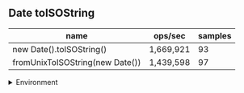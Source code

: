 ## Date toISOString

|name|ops/sec|samples|
|-|-|-|
|new Date().toISOString()|1,669,921|93|
|fromUnixToISOString(new Date())|1,439,598|97|


<details>
<summary>Environment</summary>

* __Machine:__ linux x64 | 2 vCPUs | 6.8GB Mem
* __Run:__ Tue Oct 10 2023 20:40:44 GMT+0000 (Coordinated Universal Time)
</details>

<!--
{"environment":{"platform":"linux","arch":"x64","cpus":2,"totalMemory":6.759757995605469},"benchmarks":"[{\"timeStamp\":1696970438577,\"currentTarget\":{\"0\":{\"name\":\"new Date().toISOString()\",\"options\":{\"async\":false,\"defer\":false,\"delay\":0.005,\"initCount\":1,\"maxTime\":5,\"minSamples\":5,\"minTime\":0.05},\"async\":false,\"defer\":false,\"delay\":0.005,\"initCount\":1,\"maxTime\":5,\"minSamples\":5,\"minTime\":0.05,\"id\":1,\"stats\":{\"moe\":2.2268671443139693e-9,\"rme\":0.37186918881051223,\"sem\":1.1361567062826375e-9,\"deviation\":1.0956698485149805e-8,\"mean\":5.988307747240335e-7,\"sample\":[5.998400716204118e-7,6.100914712026261e-7,5.985735720680394e-7,5.975207400775888e-7,5.972119749372838e-7,6.022245776314069e-7,5.994115255204556e-7,5.9900728816179e-7,6.018690865424628e-7,5.979455468499209e-7,5.950029128868492e-7,6.003889401030587e-7,6.122892852077719e-7,6.114584219732426e-7,5.927977237271309e-7,5.944464496761688e-7,5.975831560535149e-7,5.966411974660804e-7,5.944405403488867e-7,5.919644967616886e-7,5.913995650735121e-7,5.945256346617501e-7,5.931983879355174e-7,5.916786803110155e-7,5.947640677805875e-7,5.917732139058918e-7,5.916597735920402e-7,5.914340746342731e-7,5.919185711247135e-7,6.053330418547492e-7,6.084467775860846e-7,5.929017205114268e-7,5.923037955238343e-7,5.967398317302011e-7,5.953935239756707e-7,5.9123604366071e-7,5.908505940874158e-7,5.952956881512565e-7,5.918784596162007e-7,5.898675090763356e-7,5.901362629072564e-7,5.925503559809515e-7,5.912560823235419e-7,5.950870503088311e-7,5.898545310952897e-7,5.934167452496582e-7,6.097213447121505e-7,6.179054764486775e-7,6.007686713187798e-7,5.932823683341977e-7,5.939247960771371e-7,5.914152128813239e-7,5.97538863218445e-7,5.9156728275732e-7,5.925468197463341e-7,5.919185487293131e-7,5.924348389834505e-7,5.90086755622613e-7,6.371463411759158e-7,5.980457353010514e-7,6.28902117025791e-7,5.975930854825782e-7,5.9651099768966e-7,5.937043589985384e-7,5.990170328634071e-7,6.081818803338205e-7,6.015843745579706e-7,5.902753548022066e-7,5.90455702767693e-7,6.191184049224386e-7,6.446444316092225e-7,5.898191687491159e-7,5.935794238295064e-7,5.98131783676741e-7,5.921207928726313e-7,5.897602998020175e-7,5.915115254077497e-7,5.920736541906288e-7,5.933923823889883e-7,6.131213231828037e-7,5.989677689261808e-7,5.964953214858113e-7,6.107077990949373e-7,6.145802889601206e-7,5.978776986895447e-7,5.964971127557274e-7,5.95201953898369e-7,5.958831196379749e-7,5.971122725558594e-7,6.00575846139342e-7,5.942721316112001e-7,5.998439945319129e-7,6.4583662911285e-7],\"variance\":1.2004924169448403e-16},\"times\":{\"cycle\":0.050814384219982585,\"elapsed\":5.444,\"period\":5.988307747240335e-7,\"timeStamp\":1696970433133},\"running\":false,\"count\":84856,\"cycles\":5,\"hz\":1669920.8561230712},\"1\":{\"name\":\"fromUnixToISOString(new Date())\",\"options\":{\"async\":false,\"defer\":false,\"delay\":0.005,\"initCount\":1,\"maxTime\":5,\"minSamples\":5,\"minTime\":0.05},\"async\":false,\"defer\":false,\"delay\":0.005,\"initCount\":1,\"maxTime\":5,\"minSamples\":5,\"minTime\":0.05,\"id\":2,\"stats\":{\"moe\":1.3872007440564313e-8,\"rme\":1.997011167360551,\"sem\":7.0775548166144455e-9,\"deviation\":6.970583097325278e-8,\"mean\":6.946384510657965e-7,\"sample\":[6.778723094940032e-7,8.491606383551322e-7,6.935151380590989e-7,6.803145755961032e-7,6.907000780451047e-7,6.822105603100275e-7,6.903139027934765e-7,6.882402847300715e-7,6.835333037300178e-7,6.830973276279671e-7,6.806079175413101e-7,6.832009392324668e-7,6.804989235157974e-7,6.812672775714516e-7,6.784872167500942e-7,7.061801227191992e-7,8.685914204209052e-7,0.000001326471849938102,6.97891100166855e-7,6.972990338554282e-7,6.920793503417837e-7,6.834041121696539e-7,6.824083642822541e-7,6.869673287044513e-7,6.817624737606975e-7,6.822334355993326e-7,6.797076941708381e-7,6.934088352440927e-7,6.804181872006028e-7,6.841778621023736e-7,6.793511087787286e-7,6.805312180418752e-7,6.797198046181173e-7,6.890759190483879e-7,6.870036600462889e-7,6.838508665697831e-7,6.860079121588891e-7,6.937358173206308e-7,6.955147209214705e-7,6.816776871736907e-7,6.847699284138005e-7,6.932029576403466e-7,6.826855724204748e-7,6.828349211475322e-7,6.82728618332526e-7,6.947638731901609e-7,6.850605791485009e-7,6.841711206200549e-7,6.948782496366866e-7,6.80105993325798e-7,6.781521610420368e-7,6.813587787286722e-7,6.780471903762313e-7,6.812080709403089e-7,6.831686447063889e-7,6.973394020130254e-7,6.92174888314764e-7,6.819172049087679e-7,6.811851956510038e-7,6.808097583292965e-7,6.816386646213467e-7,6.83872396253835e-7,6.830542682598632e-7,6.792972845685989e-7,6.805877334625115e-7,6.882900855804941e-7,6.771469804618117e-7,6.815969508584962e-7,6.894204074492707e-7,6.801181172291296e-7,6.914334598202271e-7,6.804693202002261e-7,6.79590626513806e-7,6.818835647774369e-7,6.91664903923785e-7,6.932217826578396e-7,6.795152726196243e-7,6.771927310404219e-7,6.772357769524732e-7,6.790496932020023e-7,6.780525727972442e-7,6.807989934872706e-7,6.771294875935196e-7,6.820033371010281e-7,6.792111658323914e-7,6.816400102266e-7,6.804437537004145e-7,6.88915792023252e-7,6.796094649873513e-7,6.846972657301254e-7,6.780794983583616e-7,6.803172668066096e-7,6.845304106787233e-7,6.942417783519027e-7,6.894809462296141e-7,6.815996420690026e-7,6.798449593627213e-7],\"variance\":4.8589028716716866e-15},\"times\":{\"cycle\":0.05162275112940573,\"elapsed\":5.634,\"period\":6.946384510657965e-7,\"timeStamp\":1696970438591},\"running\":false,\"count\":74316,\"cycles\":9,\"hz\":1439597.8202267406},\"options\":{},\"events\":{\"start\":[null],\"cycle\":[null,null],\"complete\":[null,null]},\"length\":2,\"running\":false},\"type\":\"cycle\",\"target\":{\"name\":\"new Date().toISOString()\",\"options\":{\"async\":false,\"defer\":false,\"delay\":0.005,\"initCount\":1,\"maxTime\":5,\"minSamples\":5,\"minTime\":0.05},\"async\":false,\"defer\":false,\"delay\":0.005,\"initCount\":1,\"maxTime\":5,\"minSamples\":5,\"minTime\":0.05,\"id\":1,\"stats\":{\"moe\":2.2268671443139693e-9,\"rme\":0.37186918881051223,\"sem\":1.1361567062826375e-9,\"deviation\":1.0956698485149805e-8,\"mean\":5.988307747240335e-7,\"sample\":[5.998400716204118e-7,6.100914712026261e-7,5.985735720680394e-7,5.975207400775888e-7,5.972119749372838e-7,6.022245776314069e-7,5.994115255204556e-7,5.9900728816179e-7,6.018690865424628e-7,5.979455468499209e-7,5.950029128868492e-7,6.003889401030587e-7,6.122892852077719e-7,6.114584219732426e-7,5.927977237271309e-7,5.944464496761688e-7,5.975831560535149e-7,5.966411974660804e-7,5.944405403488867e-7,5.919644967616886e-7,5.913995650735121e-7,5.945256346617501e-7,5.931983879355174e-7,5.916786803110155e-7,5.947640677805875e-7,5.917732139058918e-7,5.916597735920402e-7,5.914340746342731e-7,5.919185711247135e-7,6.053330418547492e-7,6.084467775860846e-7,5.929017205114268e-7,5.923037955238343e-7,5.967398317302011e-7,5.953935239756707e-7,5.9123604366071e-7,5.908505940874158e-7,5.952956881512565e-7,5.918784596162007e-7,5.898675090763356e-7,5.901362629072564e-7,5.925503559809515e-7,5.912560823235419e-7,5.950870503088311e-7,5.898545310952897e-7,5.934167452496582e-7,6.097213447121505e-7,6.179054764486775e-7,6.007686713187798e-7,5.932823683341977e-7,5.939247960771371e-7,5.914152128813239e-7,5.97538863218445e-7,5.9156728275732e-7,5.925468197463341e-7,5.919185487293131e-7,5.924348389834505e-7,5.90086755622613e-7,6.371463411759158e-7,5.980457353010514e-7,6.28902117025791e-7,5.975930854825782e-7,5.9651099768966e-7,5.937043589985384e-7,5.990170328634071e-7,6.081818803338205e-7,6.015843745579706e-7,5.902753548022066e-7,5.90455702767693e-7,6.191184049224386e-7,6.446444316092225e-7,5.898191687491159e-7,5.935794238295064e-7,5.98131783676741e-7,5.921207928726313e-7,5.897602998020175e-7,5.915115254077497e-7,5.920736541906288e-7,5.933923823889883e-7,6.131213231828037e-7,5.989677689261808e-7,5.964953214858113e-7,6.107077990949373e-7,6.145802889601206e-7,5.978776986895447e-7,5.964971127557274e-7,5.95201953898369e-7,5.958831196379749e-7,5.971122725558594e-7,6.00575846139342e-7,5.942721316112001e-7,5.998439945319129e-7,6.4583662911285e-7],\"variance\":1.2004924169448403e-16},\"times\":{\"cycle\":0.050814384219982585,\"elapsed\":5.444,\"period\":5.988307747240335e-7,\"timeStamp\":1696970433133},\"running\":false,\"count\":84856,\"cycles\":5,\"hz\":1669920.8561230712},\"aborted\":false},{\"timeStamp\":1696970444225,\"currentTarget\":{\"0\":{\"name\":\"new Date().toISOString()\",\"options\":{\"async\":false,\"defer\":false,\"delay\":0.005,\"initCount\":1,\"maxTime\":5,\"minSamples\":5,\"minTime\":0.05},\"async\":false,\"defer\":false,\"delay\":0.005,\"initCount\":1,\"maxTime\":5,\"minSamples\":5,\"minTime\":0.05,\"id\":1,\"stats\":{\"moe\":2.2268671443139693e-9,\"rme\":0.37186918881051223,\"sem\":1.1361567062826375e-9,\"deviation\":1.0956698485149805e-8,\"mean\":5.988307747240335e-7,\"sample\":[5.998400716204118e-7,6.100914712026261e-7,5.985735720680394e-7,5.975207400775888e-7,5.972119749372838e-7,6.022245776314069e-7,5.994115255204556e-7,5.9900728816179e-7,6.018690865424628e-7,5.979455468499209e-7,5.950029128868492e-7,6.003889401030587e-7,6.122892852077719e-7,6.114584219732426e-7,5.927977237271309e-7,5.944464496761688e-7,5.975831560535149e-7,5.966411974660804e-7,5.944405403488867e-7,5.919644967616886e-7,5.913995650735121e-7,5.945256346617501e-7,5.931983879355174e-7,5.916786803110155e-7,5.947640677805875e-7,5.917732139058918e-7,5.916597735920402e-7,5.914340746342731e-7,5.919185711247135e-7,6.053330418547492e-7,6.084467775860846e-7,5.929017205114268e-7,5.923037955238343e-7,5.967398317302011e-7,5.953935239756707e-7,5.9123604366071e-7,5.908505940874158e-7,5.952956881512565e-7,5.918784596162007e-7,5.898675090763356e-7,5.901362629072564e-7,5.925503559809515e-7,5.912560823235419e-7,5.950870503088311e-7,5.898545310952897e-7,5.934167452496582e-7,6.097213447121505e-7,6.179054764486775e-7,6.007686713187798e-7,5.932823683341977e-7,5.939247960771371e-7,5.914152128813239e-7,5.97538863218445e-7,5.9156728275732e-7,5.925468197463341e-7,5.919185487293131e-7,5.924348389834505e-7,5.90086755622613e-7,6.371463411759158e-7,5.980457353010514e-7,6.28902117025791e-7,5.975930854825782e-7,5.9651099768966e-7,5.937043589985384e-7,5.990170328634071e-7,6.081818803338205e-7,6.015843745579706e-7,5.902753548022066e-7,5.90455702767693e-7,6.191184049224386e-7,6.446444316092225e-7,5.898191687491159e-7,5.935794238295064e-7,5.98131783676741e-7,5.921207928726313e-7,5.897602998020175e-7,5.915115254077497e-7,5.920736541906288e-7,5.933923823889883e-7,6.131213231828037e-7,5.989677689261808e-7,5.964953214858113e-7,6.107077990949373e-7,6.145802889601206e-7,5.978776986895447e-7,5.964971127557274e-7,5.95201953898369e-7,5.958831196379749e-7,5.971122725558594e-7,6.00575846139342e-7,5.942721316112001e-7,5.998439945319129e-7,6.4583662911285e-7],\"variance\":1.2004924169448403e-16},\"times\":{\"cycle\":0.050814384219982585,\"elapsed\":5.444,\"period\":5.988307747240335e-7,\"timeStamp\":1696970433133},\"running\":false,\"count\":84856,\"cycles\":5,\"hz\":1669920.8561230712},\"1\":{\"name\":\"fromUnixToISOString(new Date())\",\"options\":{\"async\":false,\"defer\":false,\"delay\":0.005,\"initCount\":1,\"maxTime\":5,\"minSamples\":5,\"minTime\":0.05},\"async\":false,\"defer\":false,\"delay\":0.005,\"initCount\":1,\"maxTime\":5,\"minSamples\":5,\"minTime\":0.05,\"id\":2,\"stats\":{\"moe\":1.3872007440564313e-8,\"rme\":1.997011167360551,\"sem\":7.0775548166144455e-9,\"deviation\":6.970583097325278e-8,\"mean\":6.946384510657965e-7,\"sample\":[6.778723094940032e-7,8.491606383551322e-7,6.935151380590989e-7,6.803145755961032e-7,6.907000780451047e-7,6.822105603100275e-7,6.903139027934765e-7,6.882402847300715e-7,6.835333037300178e-7,6.830973276279671e-7,6.806079175413101e-7,6.832009392324668e-7,6.804989235157974e-7,6.812672775714516e-7,6.784872167500942e-7,7.061801227191992e-7,8.685914204209052e-7,0.000001326471849938102,6.97891100166855e-7,6.972990338554282e-7,6.920793503417837e-7,6.834041121696539e-7,6.824083642822541e-7,6.869673287044513e-7,6.817624737606975e-7,6.822334355993326e-7,6.797076941708381e-7,6.934088352440927e-7,6.804181872006028e-7,6.841778621023736e-7,6.793511087787286e-7,6.805312180418752e-7,6.797198046181173e-7,6.890759190483879e-7,6.870036600462889e-7,6.838508665697831e-7,6.860079121588891e-7,6.937358173206308e-7,6.955147209214705e-7,6.816776871736907e-7,6.847699284138005e-7,6.932029576403466e-7,6.826855724204748e-7,6.828349211475322e-7,6.82728618332526e-7,6.947638731901609e-7,6.850605791485009e-7,6.841711206200549e-7,6.948782496366866e-7,6.80105993325798e-7,6.781521610420368e-7,6.813587787286722e-7,6.780471903762313e-7,6.812080709403089e-7,6.831686447063889e-7,6.973394020130254e-7,6.92174888314764e-7,6.819172049087679e-7,6.811851956510038e-7,6.808097583292965e-7,6.816386646213467e-7,6.83872396253835e-7,6.830542682598632e-7,6.792972845685989e-7,6.805877334625115e-7,6.882900855804941e-7,6.771469804618117e-7,6.815969508584962e-7,6.894204074492707e-7,6.801181172291296e-7,6.914334598202271e-7,6.804693202002261e-7,6.79590626513806e-7,6.818835647774369e-7,6.91664903923785e-7,6.932217826578396e-7,6.795152726196243e-7,6.771927310404219e-7,6.772357769524732e-7,6.790496932020023e-7,6.780525727972442e-7,6.807989934872706e-7,6.771294875935196e-7,6.820033371010281e-7,6.792111658323914e-7,6.816400102266e-7,6.804437537004145e-7,6.88915792023252e-7,6.796094649873513e-7,6.846972657301254e-7,6.780794983583616e-7,6.803172668066096e-7,6.845304106787233e-7,6.942417783519027e-7,6.894809462296141e-7,6.815996420690026e-7,6.798449593627213e-7],\"variance\":4.8589028716716866e-15},\"times\":{\"cycle\":0.05162275112940573,\"elapsed\":5.634,\"period\":6.946384510657965e-7,\"timeStamp\":1696970438591},\"running\":false,\"count\":74316,\"cycles\":9,\"hz\":1439597.8202267406},\"options\":{},\"events\":{\"start\":[null],\"cycle\":[null,null],\"complete\":[null,null]},\"length\":2,\"running\":false},\"type\":\"cycle\",\"target\":{\"name\":\"fromUnixToISOString(new Date())\",\"options\":{\"async\":false,\"defer\":false,\"delay\":0.005,\"initCount\":1,\"maxTime\":5,\"minSamples\":5,\"minTime\":0.05},\"async\":false,\"defer\":false,\"delay\":0.005,\"initCount\":1,\"maxTime\":5,\"minSamples\":5,\"minTime\":0.05,\"id\":2,\"stats\":{\"moe\":1.3872007440564313e-8,\"rme\":1.997011167360551,\"sem\":7.0775548166144455e-9,\"deviation\":6.970583097325278e-8,\"mean\":6.946384510657965e-7,\"sample\":[6.778723094940032e-7,8.491606383551322e-7,6.935151380590989e-7,6.803145755961032e-7,6.907000780451047e-7,6.822105603100275e-7,6.903139027934765e-7,6.882402847300715e-7,6.835333037300178e-7,6.830973276279671e-7,6.806079175413101e-7,6.832009392324668e-7,6.804989235157974e-7,6.812672775714516e-7,6.784872167500942e-7,7.061801227191992e-7,8.685914204209052e-7,0.000001326471849938102,6.97891100166855e-7,6.972990338554282e-7,6.920793503417837e-7,6.834041121696539e-7,6.824083642822541e-7,6.869673287044513e-7,6.817624737606975e-7,6.822334355993326e-7,6.797076941708381e-7,6.934088352440927e-7,6.804181872006028e-7,6.841778621023736e-7,6.793511087787286e-7,6.805312180418752e-7,6.797198046181173e-7,6.890759190483879e-7,6.870036600462889e-7,6.838508665697831e-7,6.860079121588891e-7,6.937358173206308e-7,6.955147209214705e-7,6.816776871736907e-7,6.847699284138005e-7,6.932029576403466e-7,6.826855724204748e-7,6.828349211475322e-7,6.82728618332526e-7,6.947638731901609e-7,6.850605791485009e-7,6.841711206200549e-7,6.948782496366866e-7,6.80105993325798e-7,6.781521610420368e-7,6.813587787286722e-7,6.780471903762313e-7,6.812080709403089e-7,6.831686447063889e-7,6.973394020130254e-7,6.92174888314764e-7,6.819172049087679e-7,6.811851956510038e-7,6.808097583292965e-7,6.816386646213467e-7,6.83872396253835e-7,6.830542682598632e-7,6.792972845685989e-7,6.805877334625115e-7,6.882900855804941e-7,6.771469804618117e-7,6.815969508584962e-7,6.894204074492707e-7,6.801181172291296e-7,6.914334598202271e-7,6.804693202002261e-7,6.79590626513806e-7,6.818835647774369e-7,6.91664903923785e-7,6.932217826578396e-7,6.795152726196243e-7,6.771927310404219e-7,6.772357769524732e-7,6.790496932020023e-7,6.780525727972442e-7,6.807989934872706e-7,6.771294875935196e-7,6.820033371010281e-7,6.792111658323914e-7,6.816400102266e-7,6.804437537004145e-7,6.88915792023252e-7,6.796094649873513e-7,6.846972657301254e-7,6.780794983583616e-7,6.803172668066096e-7,6.845304106787233e-7,6.942417783519027e-7,6.894809462296141e-7,6.815996420690026e-7,6.798449593627213e-7],\"variance\":4.8589028716716866e-15},\"times\":{\"cycle\":0.05162275112940573,\"elapsed\":5.634,\"period\":6.946384510657965e-7,\"timeStamp\":1696970438591},\"running\":false,\"count\":74316,\"cycles\":9,\"hz\":1439597.8202267406},\"aborted\":false}]"}-->
